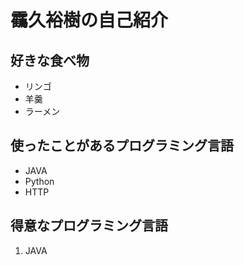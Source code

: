 # 靍久裕樹の自己紹介

## 好きな食べ物
- リンゴ
- 羊羹
- ラーメン
## 使ったことがあるプログラミング言語
- JAVA
- Python
- HTTP

## 得意なプログラミング言語
1. JAVA